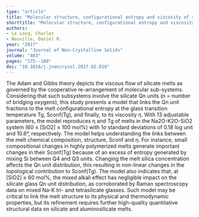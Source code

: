 ```yaml
---
type: "article"
title: "Molecular structure, configurational entropy and viscosity of silicate melts: Link through the Adam and Gibbs theory of viscous flow"
shorttitle: "Molecular structure, configurational entropy and viscosity of silicate melts"
authors:
- Le Losq, Charles
- Neuville, Daniel R.
year: "2017"
journal: "Journal of Non-Crystalline Solids"
volume: "463"
pages: "175--188"
doi: "10.1016/j.jnoncrysol.2017.02.010"
---
```

The Adam and Gibbs theory depicts the viscous flow of silicate melts as governed by the cooperative re-arrangement of molecular sub-systems. Considering that such subsystems involve the silicate Qn units (n = number of bridging oxygens), this study presents a model that links the Qn unit fractions to the melt configurational entropy at the glass transition temperature Tg, Sconf(Tg), and finally, to its viscosity η. With 13 adjustable parameters, the model reproduces η and Tg of melts in the Na2O-K2O-SiO2 system (60 ≤ [SiO2] ≤ 100 mol%) with 1σ standard deviations of 0.18 log unit and 10.6°, respectively.
The model helps understanding the links between the melt chemical composition, structure, Sconf and η. For instance, small compositional changes in highly polymerized melts generate important changes in their Sconf(Tg) because of an excess of entropy generated by mixing Si between Q4 and Q3 units. Changing the melt silica concentration affects the Qn unit distribution, this resulting in non-linear changes in the topological contribution to Sconf(Tg). The model also indicates that, at [SiO2] ≥ 60 mol%, the mixed alkali effect has negligible impact on the silicate glass Qn unit distribution, as corroborated by Raman spectroscopy data on mixed Na-K tri- and tetrasilicate glasses. Such model may be critical to link the melt structure to its physical and thermodynamic properties, but its refinement requires further high-quality quantitative structural data on silicate and aluminosilicate melts.
